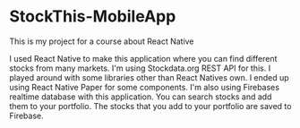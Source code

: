 # StockThis-MobileApp
This is my project for a course about React Native

I used React Native to make this application where you can find different stocks from many markets. I'm using Stockdata.org REST API for this.
I played around with some libraries other than React Natives own. I ended up using React Native Paper for some components.
I'm also using Firebases realtime database with this application. You can search stocks and add them to your portfolio. The stocks that you add to your portfolio
are saved to Firebase.
